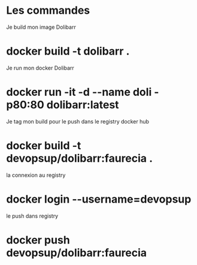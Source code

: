 # Les commandes 

Je build mon image Dolibarr
# docker build -t dolibarr .

Je run mon docker Dolibarr
# docker run -it -d --name doli -p80:80 dolibarr:latest 

Je tag mon build pour le push dans le registry docker hub
# docker build -t devopsup/dolibarr:faurecia .

la connexion au registry
# docker login --username=devopsup

le push dans registry
# docker push devopsup/dolibarr:faurecia

